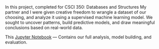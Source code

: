 In this project, completed for CSCI 350: Databases and Structures
My partner and I were given creative freedom to wrangle a dataset of our choosing, and analyze it using a supervised machine learning model.
We sought to uncover patterns, build predictive models, and draw meaningful conclusions based on real-world data.

This [Jupyter Notebook](FifaOveralls.ipynb) — Contains our full analysis, model building, and evaluation.
